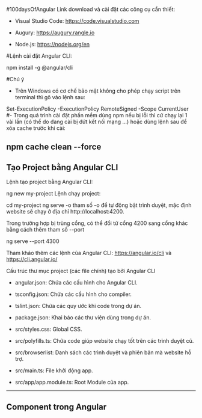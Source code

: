 #100daysOfAngular
Link download và cài đặt các công cụ cần thiết:

- Visual Studio Code: https://code.visualstudio.com

- Augury: https://augury.rangle.io

- Node.js: https://nodejs.org/en

 

#Lệnh cài đặt Angular CLI:

npm install -g @angular/cli
 

#Chú ý
- Trên Windows có cơ chế bảo mật không cho phép chạy script trên terminal thì gõ vào lệnh sau: 

Set-ExecutionPolicy -ExecutionPolicy RemoteSigned -Scope CurrentUser
#- Trong quá trình cài đặt phần mềm dùng npm nếu bị lỗi thì cứ chạy lại 1 vài lần (có thể do đang cài bị đứt kết nối mạng ...) hoặc dùng lệnh sau để xóa cache trước khi cài: 

npm cache clean --force
---------------------------------------------
## Tạo Project bằng Angular CLI

Lệnh tạo project bằng Angular CLI:

ng new my-project
Lệnh chạy project:

cd my-project
ng serve -o
tham số -o để tự động bật trình duyệt, mặc định website sẽ chạy ở địa chỉ http://localhost:4200.

Trong trường hợp bị trùng cổng, có thể đổi từ cổng 4200 sang cổng khác bằng cách thêm tham số --port

ng serve --port 4300
 

Tham khảo thêm các lệnh của Angular CLI: https://angular.io/cli và https://cli.angular.io/

 

Cấu trúc thư mục project (các file chính) tạo bởi Angular CLI

- angular.json: Chứa các cấu hình cho Angular CLI.

- tsconfig.json: Chứa các cấu hình cho compiler.

- tslint.json: Chứa các quy ước khi code trong dự án.

- package.json: Khai báo các thư viện dùng trong dự án.

- src/styles.css: Global CSS.

- src/polyfills.ts: Chứa code giúp website chạy tốt trên các trình duyệt cũ.

- src/browserlist: Danh sách các trình duyệt và phiên bản mà website hỗ trợ.

- src/main.ts: File khởi động app.

- src/app/app.module.ts: Root Module của app.

 -------------------------------------
 ## Component trong Angular
